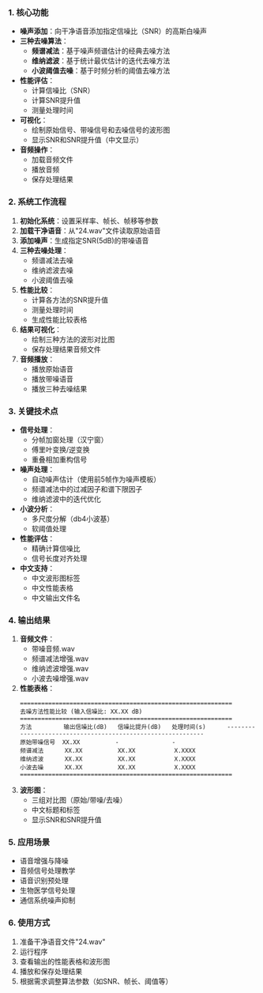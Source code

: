 ### 1. 核心功能

- ​**​噪声添加​**​：向干净语音添加指定信噪比（SNR）的高斯白噪声
- ​**​三种去噪算法​**​：
    - ​**​频谱减法​**​：基于噪声频谱估计的经典去噪方法
    - ​**​维纳滤波​**​：基于统计最优估计的迭代去噪方法
    - ​**​小波阈值去噪​**​：基于时频分析的阈值去噪方法
- ​**​性能评估​**​：
    - 计算信噪比（SNR）
    - 计算SNR提升值
    - 测量处理时间
- ​**​可视化​**​：
    - 绘制原始信号、带噪信号和去噪信号的波形图
    - 显示SNR和SNR提升值（中文显示）
- ​**​音频操作​**​：
    - 加载音频文件
    - 播放音频
    - 保存处理结果

### 2. 系统工作流程

1. ​**​初始化系统​**​：设置采样率、帧长、帧移等参数
2. ​**​加载干净语音​**​：从"24.wav"文件读取原始语音
3. ​**​添加噪声​**​：生成指定SNR(5dB)的带噪语音
4. ​**​三种去噪处理​**​：
    - 频谱减法去噪
    - 维纳滤波去噪
    - 小波阈值去噪
5. ​**​性能比较​**​：
    - 计算各方法的SNR提升值
    - 测量处理时间
    - 生成性能比较表格
6. ​**​结果可视化​**​：
    - 绘制三种方法的波形对比图
    - 保存处理结果音频文件
7. ​**​音频播放​**​：
    - 播放原始语音
    - 播放带噪语音
    - 播放三种去噪结果

### 3. 关键技术点

- ​**​信号处理​**​：
    - 分帧加窗处理（汉宁窗）
    - 傅里叶变换/逆变换
    - 重叠相加重构信号
- ​**​噪声处理​**​：
    - 自动噪声估计（使用前5帧作为噪声模板）
    - 频谱减法中的过减因子和谱下限因子
    - 维纳滤波中的迭代优化
- ​**​小波分析​**​：
    - 多尺度分解（db4小波基）
    - 软阈值处理
- ​**​性能评估​**​：
    - 精确计算信噪比
    - 信号长度对齐处理
- ​**​中文支持​**​：
    - 中文波形图标签
    - 中文性能表格
    - 中文输出文件名

### 4. 输出结果

1. ​**​音频文件​**​：
    - 带噪音频.wav
    - 频谱减法增强.wav
    - 维纳滤波增强.wav
    - 小波去噪增强.wav
2. ​**​性能表格​**​：
    ```
    ============================================================ 
    去噪方法性能比较 (输入信噪比: XX.XX dB) 
    ============================================================ 
    方法         输出信噪比(dB)   信噪比提升(dB)   处理时间(s)      ------------------------------------------------------------ 
    原始带噪信号  XX.XX          -               -              
    频谱减法      XX.XX          XX.XX           X.XXXX         
    维纳滤波      XX.XX          XX.XX           X.XXXX         
    小波去噪      XX.XX          XX.XX           X.XXXX         ============================================================
    ```
3. ​**​波形图​**​：
    - 三组对比图（原始/带噪/去噪）
    - 中文标题和标签
    - 显示SNR和SNR提升值

### 5. 应用场景

- 语音增强与降噪
- 音频信号处理教学
- 语音识别预处理
- 生物医学信号处理
- 通信系统噪声抑制

### 6. 使用方式

1. 准备干净语音文件"24.wav"
2. 运行程序
3. 查看输出的性能表格和波形图
4. 播放和保存处理结果
5. 根据需求调整算法参数（如SNR、帧长、阈值等）